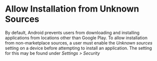 Allow Installation from Unknown Sources
==========

By default, Android prevents users from downloading and installing applications from locations other than Google Play. 
To allow installation from non-marketplace sources, a user must enable the *Unknown sources*  setting on a device 
before attempting to install an application. The setting for this may be found under *Settings > Security*
